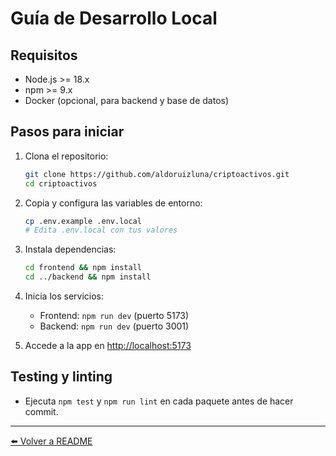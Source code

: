 # Guía de Desarrollo Local

## Requisitos
- Node.js >= 18.x
- npm >= 9.x
- Docker (opcional, para backend y base de datos)

## Pasos para iniciar

1. Clona el repositorio:
   ```sh
   git clone https://github.com/aldoruizluna/criptoactivos.git
   cd criptoactivos
   ```
2. Copia y configura las variables de entorno:
   ```sh
   cp .env.example .env.local
   # Edita .env.local con tus valores
   ```
3. Instala dependencias:
   ```sh
   cd frontend && npm install
   cd ../backend && npm install
   ```
4. Inicia los servicios:
   - Frontend: `npm run dev` (puerto 5173)
   - Backend: `npm run dev` (puerto 3001)

5. Accede a la app en [http://localhost:5173](http://localhost:5173)

## Testing y linting
- Ejecuta `npm test` y `npm run lint` en cada paquete antes de hacer commit.

---

[⬅️ Volver a README](../README.md)
